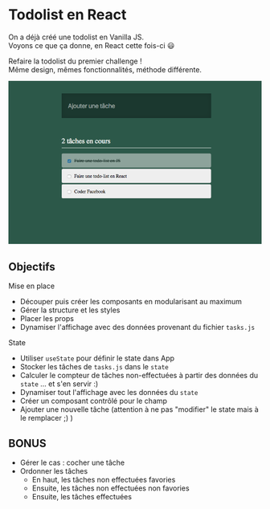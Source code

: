 # Todolist en React

On a déjà créé une todolist en Vanilla JS.  
Voyons ce que ça donne, en React cette fois-ci :smiley:

Refaire la todolist du premier challenge !  
Même design, mêmes fonctionnalités, méthode différente.

![todolist](resultat.png)

## Objectifs

Mise en place

- Découper puis créer les composants en modularisant au maximum
- Gérer la structure et les styles
- Placer les props
- Dynamiser l'affichage avec des données provenant du fichier `tasks.js`

State

- Utiliser `useState` pour définir le state dans App
- Stocker les tâches de `tasks.js` dans le `state`
- Calculer le compteur de tâches non-effectuées à partir des données du `state` ... et s'en servir :)
- Dynamiser tout l'affichage avec les données du `state`
- Créer un composant contrôlé pour le champ
- Ajouter une nouvelle tâche (attention à ne pas "modifier" le state mais à le remplacer ;) )

## BONUS

- Gérer le cas : cocher une tâche
- Ordonner les tâches
  - En haut, les tâches non effectuées favories
  - Ensuite, les tâches non effectuées non favories
  - Ensuite, les tâches effectuées
